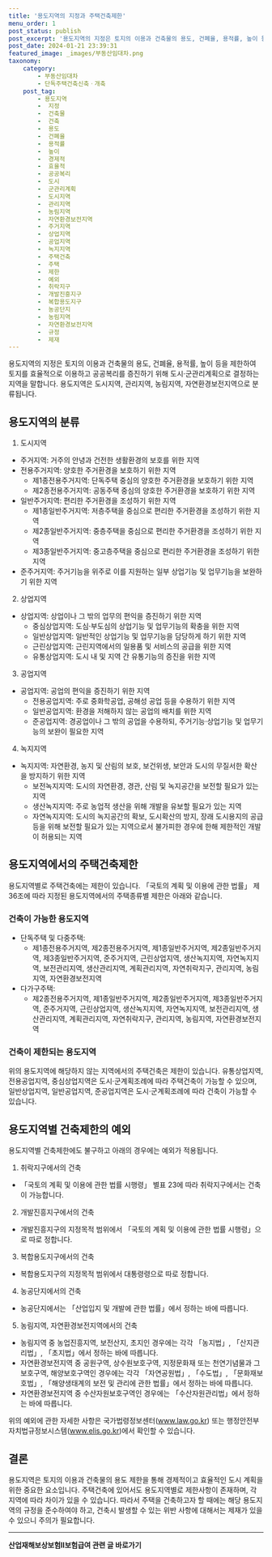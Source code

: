 ```yaml
---
title: '용도지역의 지정과 주택건축제한'
menu_order: 1
post_status: publish
post_excerpt: '용도지역의 지정은 토지의 이용과 건축물의 용도, 건폐율, 용적률, 높이 등을 제한하여 토지를 효율적으로 이용하고 공공복리를 증진하기 위해 도시 군관리계획으로 결정하는 지역을 말합니다. 용도지역은 도시지역, 관리지역, 농림지역, 자연환경보전지역으로 분류됩니다.'
post_date: 2024-01-21 23:39:31
featured_image: _images/부동산임대차.png
taxonomy:
    category:
        - 부동산임대차
        - 단독주택건축신축ㆍ개축
    post_tag:
        - 용도지역
        -  지정
        -  건축물
        -  건축
        -  용도
        -  건폐율
        -  용적률
        -  높이
        -  경제적
        -  효율적
        -  공공복리
        -  도시
        -  군관리계획
        -  도시지역
        -  관리지역
        -  농림지역
        -  자연환경보전지역
        -  주거지역
        -  상업지역
        -  공업지역
        -  녹지지역
        -  주택건축
        -  주택
        -  제한
        -  예외
        -  취락지구
        -  개발진흥지구
        -  복합용도지구
        -  농공단지
        -  농림지역
        -  자연환경보전지역
        -  규정
        -  제재
---
```



용도지역의 지정은 토지의 이용과 건축물의 용도, 건폐율, 용적률, 높이 등을 제한하여 토지를 효율적으로 이용하고 공공복리를 증진하기 위해 도시·군관리계획으로 결정하는 지역을 말합니다. 용도지역은 도시지역, 관리지역, 농림지역, 자연환경보전지역으로 분류됩니다.
 
## 용도지역의 분류
 
1. 도시지역
- 주거지역: 거주의 안녕과 건전한 생활환경의 보호를 위한 지역
- 전용주거지역: 양호한 주거환경을 보호하기 위한 지역
  - 제1종전용주거지역: 단독주택 중심의 양호한 주거환경을 보호하기 위한 지역
  - 제2종전용주거지역: 공동주택 중심의 양호한 주거환경을 보호하기 위한 지역
- 일반주거지역: 편리한 주거환경을 조성하기 위한 지역
  - 제1종일반주거지역: 저층주택을 중심으로 편리한 주거환경을 조성하기 위한 지역
  - 제2종일반주거지역: 중층주택을 중심으로 편리한 주거환경을 조성하기 위한 지역
  - 제3종일반주거지역: 중고층주택을 중심으로 편리한 주거환경을 조성하기 위한 지역
- 준주거지역: 주거기능을 위주로 이를 지원하는 일부 상업기능 및 업무기능을 보완하기 위한 지역

2. 상업지역
- 상업지역: 상업이나 그 밖의 업무의 편익을 증진하기 위한 지역
  - 중심상업지역: 도심·부도심의 상업기능 및 업무기능의 확충을 위한 지역
  - 일반상업지역: 일반적인 상업기능 및 업무기능을 담당하게 하기 위한 지역
  - 근린상업지역: 근린지역에서의 일용품 및 서비스의 공급을 위한 지역
  - 유통상업지역: 도시 내 및 지역 간 유통기능의 증진을 위한 지역

3. 공업지역
- 공업지역: 공업의 편익을 증진하기 위한 지역
  - 전용공업지역: 주로 중화학공업, 공해성 공업 등을 수용하기 위한 지역
  - 일반공업지역: 환경을 저해하지 않는 공업의 배치를 위한 지역
  - 준공업지역: 경공업이나 그 밖의 공업을 수용하되, 주거기능·상업기능 및 업무기능의 보완이 필요한 지역

4. 녹지지역
- 녹지지역: 자연환경, 농지 및 산림의 보호, 보건위생, 보안과 도시의 무질서한 확산을 방지하기 위한 지역
  - 보전녹지지역: 도시의 자연환경, 경관, 산림 및 녹지공간을 보전할 필요가 있는 지역
  - 생산녹지지역: 주로 농업적 생산을 위해 개발을 유보할 필요가 있는 지역
  - 자연녹지지역: 도시의 녹지공간의 확보, 도시확산의 방지, 장래 도시용지의 공급 등을 위해 보전할 필요가 있는 지역으로서 불가피한 경우에 한해 제한적인 개발이 허용되는 지역

## 용도지역에서의 주택건축제한

용도지역별로 주택건축에는 제한이 있습니다. 「국토의 계획 및 이용에 관한 법률」 제36조에 따라 지정된 용도지역에서의 주택종류별 제한은 아래와 같습니다.

### 건축이 가능한 용도지역

- 단독주택 및 다중주택: 
  - 제1종전용주거지역, 제2종전용주거지역, 제1종일반주거지역, 제2종일반주거지역, 제3종일반주거지역, 준주거지역, 근린상업지역, 생산녹지지역, 자연녹지지역, 보전관리지역, 생산관리지역, 계획관리지역, 자연취락지구, 관리지역, 농림지역, 자연환경보전지역
- 다가구주택:
  - 제2종전용주거지역, 제1종일반주거지역, 제2종일반주거지역, 제3종일반주거지역, 준주거지역, 근린상업지역, 생산녹지지역, 자연녹지지역, 보전관리지역, 생산관리지역, 계획관리지역, 자연취락지구, 관리지역, 농림지역, 자연환경보전지역

### 건축이 제한되는 용도지역

위의 용도지역에 해당하지 않는 지역에서의 주택건축은 제한이 있습니다. 유통상업지역, 전용공업지역, 중심상업지역은 도시·군계획조례에 따라 주택건축이 가능할 수 있으며, 일반상업지역, 일반공업지역, 준공업지역은 도시·군계획조례에 따라 건축이 가능할 수 있습니다.

## 용도지역별 건축제한의 예외

용도지역별 건축제한에도 불구하고 아래의 경우에는 예외가 적용됩니다.

1. 취락지구에서의 건축
- 「국토의 계획 및 이용에 관한 법률 시행령」 별표 23에 따라 취락지구에서는 건축이 가능합니다.

2. 개발진흥지구에서의 건축
- 개발진흥지구의 지정목적 범위에서 「국토의 계획 및 이용에 관한 법률 시행령」으로 따로 정합니다.

3. 복합용도지구에서의 건축
- 복합용도지구의 지정목적 범위에서 대통령령으로 따로 정합니다.

4. 농공단지에서의 건축
- 농공단지에서는 「산업입지 및 개발에 관한 법률」에서 정하는 바에 따릅니다.

5. 농림지역, 자연환경보전지역에서의 건축
- 농림지역 중 농업진흥지역, 보전산지, 초지인 경우에는 각각 「농지법」, 「산지관리법」, 「초지법」에서 정하는 바에 따릅니다.
- 자연환경보전지역 중 공원구역, 상수원보호구역, 지정문화재 또는 천연기념물과 그 보호구역, 해양보호구역인 경우에는 각각 「자연공원법」, 「수도법」, 「문화재보호법」, 「해양생태계의 보전 및 관리에 관한 법률」에서 정하는 바에 따릅니다.
- 자연환경보전지역 중 수산자원보호구역인 경우에는 「수산자원관리법」에서 정하는 바에 따릅니다.

위의 예외에 관한 자세한 사항은 국가법령정보센터(www.law.go.kr) 또는 행정안전부 자치법규정보시스템(www.elis.go.kr)에서 확인할 수 있습니다. 

## 결론

용도지역은 토지의 이용과 건축물의 용도 제한을 통해 경제적이고 효율적인 도시 계획을 위한 중요한 요소입니다. 주택건축에 있어서도 용도지역별로 제한사항이 존재하며, 각 지역에 따라 차이가 있을 수 있습니다. 따라서 주택을 건축하고자 할 때에는 해당 용도지역의 규정을 준수하여야 하고, 건축시 발생할 수 있는 위반 사항에 대해서는 제재가 있을 수 있으니 주의가 필요합니다.
<!-- wp:separator -->
<hr class="wp-block-separator has-alpha-channel-opacity"/>
<!-- /wp:separator -->

<!-- wp:group {"backgroundColor":"base","layout":{"type":"constrained"}} -->
<div class="wp-block-group has-base-background-color has-background"><!-- wp:paragraph {"align":"center","fontSize":"medium"} -->
<p class="has-text-align-center has-large-font-size"><strong>산업재해보상보험Ⅱ보험급여 관련 글 바로가기</strong></p>
<!-- /wp:paragraph -->


<!-- wp:latest-posts
{"categories":[{"id":10872,"count":19,"description":"","link":"https://uknowlaw.com/category/%ec%82%b0%ec%97%85%ec%9e%ac%ed%95%b4%eb%b3%b4%ec%83%81%eb%b3%b4%ed%97%98%e2%85%b1%eb%b3%b4%ed%97%98%ea%b8%89%ec%97%ac/","name":"산업재해보상보험Ⅱ보험급여","slug":"산업재해보상보험Ⅱ보험급여","taxonomy":"category","parent":0,"meta":[],"_links":{"self":[{"href":"https://uknowlaw.com/wp-json/wp/v2/categories/10872"}],"collection":[{"href":"https://uknowlaw.com/wp-json/wp/v2/categories"}],"about":[{"href":"https://uknowlaw.com/wp-json/wp/v2/taxonomies/category"}],"wp:post_type":[{"href":"https://uknowlaw.com/wp-json/wp/v2/posts?categories=10872"}],"curies":[{"name":"wp","href":"https://api.w.org/{rel}","templated":true}]}}],"postsToShow":100,"excerptLength":28,"postLayout":"grid","columns":2,"featuredImageAlign":"left","featuredImageSizeSlug":"large","fontSize":"small"} /--></div>
<!-- /wp:group -->